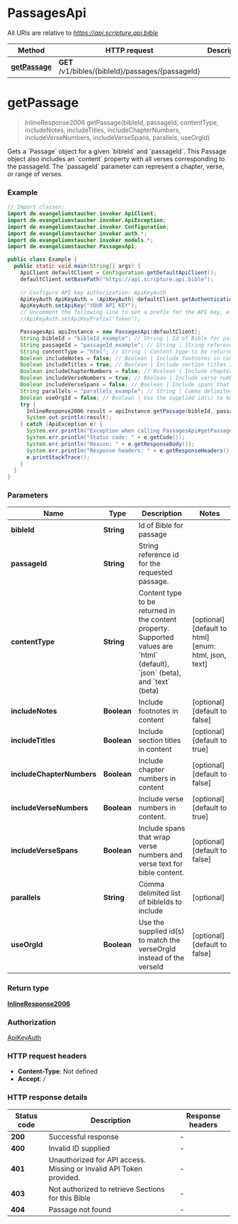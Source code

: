 # PassagesApi

All URIs are relative to *https://api.scripture.api.bible*

Method | HTTP request | Description
------------- | ------------- | -------------
[**getPassage**](PassagesApi.md#getPassage) | **GET** /v1/bibles/{bibleId}/passages/{passageId} | 


<a name="getPassage"></a>
# **getPassage**
> InlineResponse2006 getPassage(bibleId, passageId, contentType, includeNotes, includeTitles, includeChapterNumbers, includeVerseNumbers, includeVerseSpans, parallels, useOrgId)



Gets a &#x60;Passage&#x60; object for a given &#x60;bibleId&#x60; and &#x60;passageId&#x60;. This Passage object also includes an &#x60;content&#x60; property with all verses corresponding to the passageId. The &#x60;passageId&#x60; parameter can represent a chapter, verse, or range of verses. 

### Example
```java
// Import classes:
import de.evangeliumstaucher.invoker.ApiClient;
import de.evangeliumstaucher.invoker.ApiException;
import de.evangeliumstaucher.invoker.Configuration;
import de.evangeliumstaucher.invoker.auth.*;
import de.evangeliumstaucher.invoker.models.*;
import de.evangeliumstaucher.PassagesApi;

public class Example {
  public static void main(String[] args) {
    ApiClient defaultClient = Configuration.getDefaultApiClient();
    defaultClient.setBasePath("https://api.scripture.api.bible");
    
    // Configure API key authorization: ApiKeyAuth
    ApiKeyAuth ApiKeyAuth = (ApiKeyAuth) defaultClient.getAuthentication("ApiKeyAuth");
    ApiKeyAuth.setApiKey("YOUR API KEY");
    // Uncomment the following line to set a prefix for the API key, e.g. "Token" (defaults to null)
    //ApiKeyAuth.setApiKeyPrefix("Token");

    PassagesApi apiInstance = new PassagesApi(defaultClient);
    String bibleId = "bibleId_example"; // String | Id of Bible for passage
    String passageId = "passageId_example"; // String | String reference id for the requested passage.
    String contentType = "html"; // String | Content type to be returned in the content property.  Supported values are `html` (default), `json` (beta), and `text` (beta)
    Boolean includeNotes = false; // Boolean | Include footnotes in content
    Boolean includeTitles = true; // Boolean | Include section titles in content
    Boolean includeChapterNumbers = false; // Boolean | Include chapter numbers in content
    Boolean includeVerseNumbers = true; // Boolean | Include verse numbers in content.
    Boolean includeVerseSpans = false; // Boolean | Include spans that wrap verse numbers and verse text for bible content.
    String parallels = "parallels_example"; // String | Comma delimited list of bibleIds to include
    Boolean useOrgId = false; // Boolean | Use the supplied id(s) to match the verseOrgId instead of the verseId
    try {
      InlineResponse2006 result = apiInstance.getPassage(bibleId, passageId, contentType, includeNotes, includeTitles, includeChapterNumbers, includeVerseNumbers, includeVerseSpans, parallels, useOrgId);
      System.out.println(result);
    } catch (ApiException e) {
      System.err.println("Exception when calling PassagesApi#getPassage");
      System.err.println("Status code: " + e.getCode());
      System.err.println("Reason: " + e.getResponseBody());
      System.err.println("Response headers: " + e.getResponseHeaders());
      e.printStackTrace();
    }
  }
}
```

### Parameters

Name | Type | Description  | Notes
------------- | ------------- | ------------- | -------------
 **bibleId** | **String**| Id of Bible for passage |
 **passageId** | **String**| String reference id for the requested passage. |
 **contentType** | **String**| Content type to be returned in the content property.  Supported values are &#x60;html&#x60; (default), &#x60;json&#x60; (beta), and &#x60;text&#x60; (beta) | [optional] [default to html] [enum: html, json, text]
 **includeNotes** | **Boolean**| Include footnotes in content | [optional] [default to false]
 **includeTitles** | **Boolean**| Include section titles in content | [optional] [default to true]
 **includeChapterNumbers** | **Boolean**| Include chapter numbers in content | [optional] [default to false]
 **includeVerseNumbers** | **Boolean**| Include verse numbers in content. | [optional] [default to true]
 **includeVerseSpans** | **Boolean**| Include spans that wrap verse numbers and verse text for bible content. | [optional] [default to false]
 **parallels** | **String**| Comma delimited list of bibleIds to include | [optional]
 **useOrgId** | **Boolean**| Use the supplied id(s) to match the verseOrgId instead of the verseId | [optional] [default to false]

### Return type

[**InlineResponse2006**](InlineResponse2006.md)

### Authorization

[ApiKeyAuth](../README.md#ApiKeyAuth)

### HTTP request headers

 - **Content-Type**: Not defined
 - **Accept**: */*

### HTTP response details
| Status code | Description | Response headers |
|-------------|-------------|------------------|
**200** | Successful response |  -  |
**400** | Invalid ID supplied |  -  |
**401** | Unauthorized for API access.  Missing or Invalid API Token provided. |  -  |
**403** | Not authorized to retrieve Sections for this Bible |  -  |
**404** | Passage not found |  -  |

